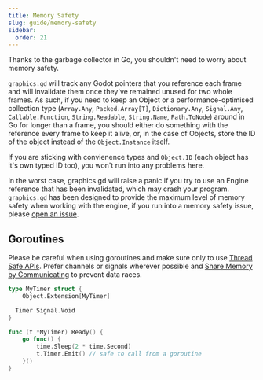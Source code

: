 ```yaml
---
title: Memory Safety
slug: guide/memory-safety
sidebar:
  order: 21
---
```


Thanks to the garbage collector in Go, you shouldn't need to worry about memory safety.

`graphics.gd` will track any Godot pointers that you reference each frame and will invalidate them once
they've remained unused for two whole frames. As such, if you need to keep an Object
or a performance-optimised collection type (`Array.Any`, `Packed.Array[T]`, `Dictionary.Any`, `Signal.Any`,
`Callable.Function`, `String.Readable`, `String.Name`, `Path.ToNode`) around in Go for longer than a frame, you should either do something with the
reference every frame to keep it alive, or, in the case of Objects, store the ID of the object
instead of the `Object.Instance` itself.

If you are sticking with convienence types and `Object.ID` (each object has it's own typed ID too), you won't run into any problems here.

In the worst case, graphics.gd will raise a panic if you try to use an Engine reference
that has been invalidated, which may crash your program. `graphics.gd` has been designed
to provide the maximum level of memory safety when working with the engine, if you run into
a memory safety issue, please [open an issue](https://github.com/quaadgras/graphics.gd/issues/new/choose).

## Goroutines

Please be careful when using goroutines and make sure only to use
[Thread Safe APIs](https://docs.godotengine.org/en/latest/tutorials/performance/thread_safe_apis.html).
Prefer channels or signals wherever possible and [Share Memory by Communicating](https://go.dev/blog/codelab-share)
to prevent data races.

```go
type MyTimer struct {
	Object.Extension[MyTimer]

  Timer Signal.Void
}

func (t *MyTimer) Ready() {
	go func() {
		time.Sleep(2 * time.Second)
		t.Timer.Emit() // safe to call from a goroutine
	}()
}

```
